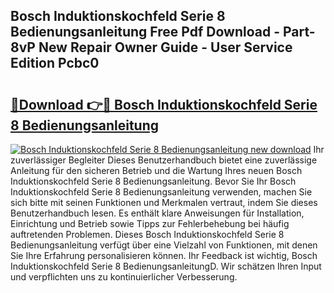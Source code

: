 ## Bosch Induktionskochfeld Serie 8 Bedienungsanleitung Free Pdf Download - Part-8vP New Repair Owner Guide - User Service Edition Pcbc0

# <h2><a href="http://df5jg8b.blite.top/?on=Bosch+Induktionskochfeld+Serie+8+Bedienungsanleitung">🔗Download 👉🔴 Bosch Induktionskochfeld Serie 8 Bedienungsanleitung</a></h2>

[![Bosch Induktionskochfeld Serie 8 Bedienungsanleitung new download](https://i.imgur.com/lujVjoI.png)](http://df5jg8b.blite.top/?on=Bosch+Induktionskochfeld+Serie+8+Bedienungsanleitung)
Ihr zuverlässiger Begleiter Dieses Benutzerhandbuch bietet eine zuverlässige Anleitung für den sicheren Betrieb und die Wartung Ihres neuen Bosch Induktionskochfeld Serie 8 Bedienungsanleitung. Bevor Sie Ihr Bosch Induktionskochfeld Serie 8 Bedienungsanleitung verwenden, machen Sie sich bitte mit seinen Funktionen und Merkmalen vertraut, indem Sie dieses Benutzerhandbuch lesen. Es enthält klare Anweisungen für Installation, Einrichtung und Betrieb sowie Tipps zur Fehlerbehebung bei häufig auftretenden Problemen. Dieses Bosch Induktionskochfeld Serie 8 Bedienungsanleitung verfügt über eine Vielzahl von Funktionen, mit denen Sie Ihre Erfahrung personalisieren können. Ihr Feedback ist wichtig, Bosch Induktionskochfeld Serie 8 BedienungsanleitungD. Wir schätzen Ihren Input und verpflichten uns zu kontinuierlicher Verbesserung.
